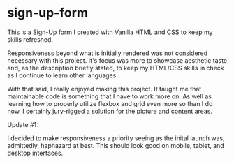# sign-up-form
This is a Sign-Up form I created with Vanilla HTML and CSS to keep my skills refreshed.

Responsiveness beyond what is initially rendered was not considered necessary with this project. It's focus was more to showcase aesthetic taste and, as the description briefly stated, to keep my HTML/CSS skills in check as I continue to learn other languages.

With that said, I really enjoyed making this project. It taught me that maintainable code is something that I have to work more on. As well as learning how to properly utilize flexbox and grid even more so than I do now. I certainly jury-rigged a solution for the picture and content areas.

Update #1:

I decided to make responsiveness a priority seeing as the inital launch was, admittedly, haphazard at best. This should look good on mobile, tablet, and desktop interfaces.